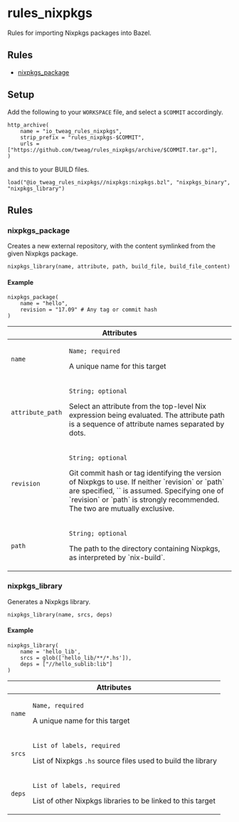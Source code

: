 # rules_nixpkgs

Rules for importing Nixpkgs packages into Bazel.

## Rules

* [nixpkgs_package](#nixpkgs_package)

## Setup

Add the following to your `WORKSPACE` file, and select a `$COMMIT` accordingly.

```bzl
http_archive(
    name = "io_tweag_rules_nixpkgs",
    strip_prefix = "rules_nixpkgs-$COMMIT",
    urls = ["https://github.com/tweag/rules_nixpkgs/archive/$COMMIT.tar.gz"],
)
```

and this to your BUILD files.

```bzl
load("@io_tweag_rules_nixpkgs//nixpkgs:nixpkgs.bzl", "nixpkgs_binary", "nixpkgs_library")
```

## Rules

### nixpkgs_package

Creates a new external repository, with the content symlinked from the
given Nixpkgs package.

```bzl
nixpkgs_library(name, attribute, path, build_file, build_file_content)
```

#### Example

```bzl
nixpkgs_package(
    name = "hello",
	revision = "17.09" # Any tag or commit hash
)
```

<table class="table table-condensed table-bordered table-params">
  <colgroup>
    <col class="col-param" />
    <col class="param-description" />
  </colgroup>
  <thead>
    <tr>
      <th colspan="2">Attributes</th>
    </tr>
  </thead>
  <tbody>
    <tr>
      <td><code>name</code></td>
      <td>
        <p><code>Name; required</code></p>
        <p>A unique name for this target</p>
      </td>
    </tr>
    <tr>
      <td><code>attribute_path</code></td>
      <td>
        <p><code>String; optional</code></p>
        <p>Select an attribute from the top-level Nix expression being
           evaluated. The attribute path is a sequence of attribute
           names separated by dots.</p>
      </td>
    </tr>
    <tr>
      <td><code>revision</code></td>
      <td>
        <p><code>String; optional</code></p>
        <p>Git commit hash or tag identifying the version of Nixpkgs
           to use. If neither `revision` or `path` are specified,
           `<nixpkgs>` is assumed. Specifying one of `revision` or
           `path` is strongly recommended. The two are mutually
           exclusive.</p>
      </td>
    </tr>
    <tr>
      <td><code>path</code></td>
      <td>
        <p><code>String; optional</code></p>
        <p>The path to the directory containing Nixpkgs, as
           interpreted by `nix-build`.</p>
      </td>
    </tr>
  </tbody>
</table>

### nixpkgs_library

Generates a Nixpkgs library.

```bzl
nixpkgs_library(name, srcs, deps)
```

#### Example

```bzl
nixpkgs_library(
    name = 'hello_lib',
    srcs = glob(['hello_lib/**/*.hs']),
    deps = ["//hello_sublib:lib"]
)
```

<table class="table table-condensed table-bordered table-params">
  <colgroup>
    <col class="col-param" />
    <col class="param-description" />
  </colgroup>
  <thead>
    <tr>
      <th colspan="2">Attributes</th>
    </tr>
  </thead>
  <tbody>
    <tr>
      <td><code>name</code></td>
      <td>
        <p><code>Name, required</code></p>
        <p>A unique name for this target</p>
      </td>
    </tr>
    <tr>
      <td><code>srcs</code></td>
      <td>
        <p><code>List of labels, required</code></p>
        <p>List of Nixpkgs <code>.hs</code> source files used to build the library</p>
      </td>
    </tr>
    <tr>
      <td><code>deps</code></td>
      <td>
        <p><code>List of labels, required</code></p>
        <p>List of other Nixpkgs libraries to be linked to this target</p>
      </td>
    </tr>
  </tbody>
</table>
